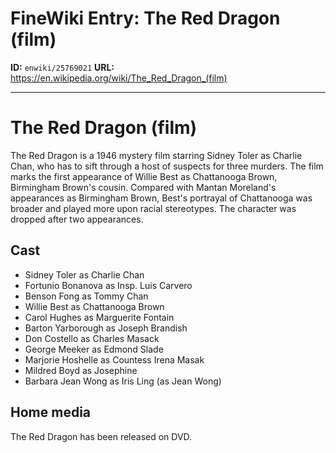 # FineWiki Entry: The Red Dragon (film)

**ID:** `enwiki/25769021`
**URL:** <https://en.wikipedia.org/wiki/The_Red_Dragon_(film)>

--- 

# The Red Dragon (film)
The Red Dragon is a 1946 mystery film starring Sidney Toler as Charlie Chan, who has to sift through a host of suspects for three murders.
The film marks the first appearance of Willie Best as Chattanooga Brown, Birmingham Brown's cousin.  Compared with Mantan Moreland's appearances as Birmingham Brown, Best's portrayal of Chattanooga was broader and played more upon racial stereotypes.  The character was dropped after two appearances.

## Cast
- Sidney Toler as Charlie Chan
- Fortunio Bonanova as Insp. Luis Carvero
- Benson Fong as Tommy Chan
- Willie Best as Chattanooga Brown
- Carol Hughes as Marguerite Fontain
- Barton Yarborough as Joseph Brandish
- Don Costello as Charles Masack
- George Meeker as Edmond Slade
- Marjorie Hoshelle as Countess Irena Masak
- Mildred Boyd as Josephine
- Barbara Jean Wong as Iris Ling (as Jean Wong)


## Home media
The Red Dragon has been released on DVD.
